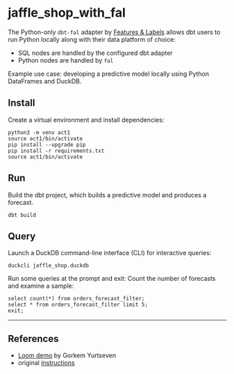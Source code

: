 # jaffle_shop_with_fal

The Python-only `dbt-fal` adapter by [Features & Labels](https://fal.ai/) allows dbt users to run Python locally along with their data platform of choice:
- SQL nodes are handled by the configured dbt adapter
- Python nodes are handled by `fal`

Example use case: developing a predictive model locally using Python DataFrames and DuckDB.

## Install
Create a virtual environment and install dependencies:

```shell
python3 -m venv act1
source act1/bin/activate
pip install --upgrade pip
pip install -r requirements.txt
source act1/bin/activate
```

## Run
Build the dbt project, which builds a predictive model and produces a forecast.
```shell
dbt build
```

## Query

Launch a DuckDB command-line interface (CLI) for interactive queries:
```shell
duckcli jaffle_shop.duckdb
```

Run some queries at the prompt and exit:
Count the number of forecasts and examine a sample:
```
select count(*) from orders_forecast_filter;
select * from orders_forecast_filter limit 5;
exit;
```

---

## References
- [Loom demo](https://www.loom.com/share/26c9da8814d4435cb763cfb4eb3ab5dc) by Gorkem Yurtseven
- original [instructions](https://featuresandlabels.notion.site/Public-Set-up-dbt-fal-Act-1-568b7b0692514f52be161e1129d7dcc8)
